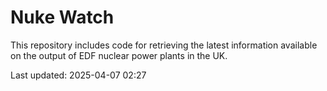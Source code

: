 # Nuke Watch

This repository includes code for retrieving the latest information available on the output of EDF nuclear power plants in the UK.

Last updated: 2025-04-07 02:27